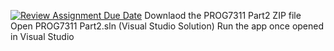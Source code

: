 [![Review Assignment Due Date](https://classroom.github.com/assets/deadline-readme-button-22041afd0340ce965d47ae6ef1cefeee28c7c493a6346c4f15d667ab976d596c.svg)](https://classroom.github.com/a/3yp02Kh3)
Downlaod the PROG7311 Part2 ZIP file
Open PROG7311 Part2.sln (Visual Studio Solution) 
Run the app once opened in Visual Studio
